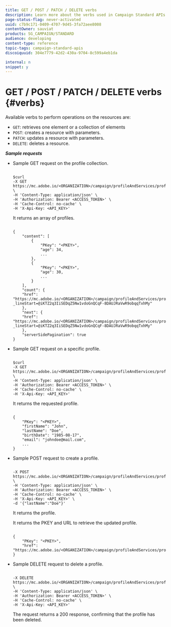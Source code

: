 ```yaml
---
title: GET / POST / PATCH / DELETE verbs
description: Learn more about the verbs used in Campaign Standard APIs.
page-status-flag: never-activated
uuid: c7b9c171-0409-4707-9d45-3fa72aee8008
contentOwner: sauviat
products: SG_CAMPAIGN/STANDARD
audience: developing
content-type: reference
topic-tags: campaign-standard-apis
discoiquuid: 304e7779-42d2-430a-9704-8c599a4eb1da

internal: n
snippet: y
---
```


# GET / POST / PATCH / DELETE verbs {#verbs}

Available verbs to perform operations on the resources are:

* `GET`: retrieves one element or a collection of elements
* `POST`: creates a resource with parameters.
* `PATCH`: updates a resource with parameters.
* `DELETE`: deletes a resource.

<!-- ajouter codes retour -->

<!-- enlever les nodes iniutiles genre pagniation, count etc)-->


***Sample requests***

* Sample GET request on the profile collection.


    ```

    $curl  
    -X GET https://mc.adobe.io/<ORGANIZATION>/campaign/profileAndServices/profile \
    -H 'Content-Type: application/json' \
    -H 'Authorization: Bearer <ACCESS_TOKEN>' \
    -H 'Cache-Control: no-cache' \
    -H 'X-Api-Key: <API_KEY>'

    ```

    It returns an array of profiles.


    ```

    {
        "content": [
            {
                "PKey": "<PKEY>",
                "age": 34,
                ...
            },
            {
                "PKey": "<PKEY>",
                "age": 30,
                ...
            }
        ],
        "count": {
        "href": "https://mc.adobe.io/<ORGANIZATION>/campaign/profileAndServices/profile//_count?_lineStart=@iKTZ2q3IiSEDqZ5Nw1vdoGnQCqF-8DAUJRaVwR9obqqTxhMy"
        },
        "next": {
        "href": "https://mc.adobe.io/<ORGANIZATION>/campaign/profileAndServices/profile/?_lineStart=@iKTZ2q3IiSEDqZ5Nw1vdoGnQCqF-8DAUJRaVwR9obqqTxhMy"
        },
        "serverSidePagination": true
    }

    ```

* Sample GET request on a specific profile.


    ```

    $curl  
    -X GET https://mc.adobe.io/<ORGANIZATION>/campaign/profileAndServices/profile/<PKEY> \
    -H 'Content-Type: application/json' \
    -H 'Authorization: Bearer <ACCESS_TOKEN>' \
    -H 'Cache-Control: no-cache' \
    -H 'X-Api-Key: <API_KEY>'

    ```

    <!-- toujours ces 4 champs dans les exemples: pkey first name lastname email birthdate -->

    It returns the requested profile.


    ```

    {
        "PKey": "<PKEY>",
        "firstName": "John",
        "lastName": "Doe",
        "birthDate": "1985-08-17",
        "email": "johndoe@mail.com",
        ...
    }

    ```

* Sample POST request to create a profile.


    ```

    -X POST https://mc.adobe.io/<ORGANIZATION>/campaign/profileAndServices/profile \
    -H 'Content-Type: application/json' \
    -H 'Authorization: Bearer <ACCESS_TOKEN>' \
    -H 'Cache-Control: no-cache' \
    -H 'X-Api-Key: <API_KEY>' \
    -d '{"lastName":"Doe"}'

    ```

    <!-- toujours les mêmes champs que dit plus haut-->

    <!-- dans les exemples, mettre email au lieu de age-->

    It returns the profile. 

    
    <!-- returns  le profil avec tous les champs par défaut . >

    ```

    {
        ...
        "gender": "unknown",
        "lastModified": "2019-09-25 08:25:12.234Z",
        "lastName": "Doe",
        ...
    }

    ```

* Sample PATCH request to update a profile.

    ```

    -X PATCH https://mc.adobe.io/<ORGANIZATION>/campaign/profileAndServices/profile/<PKEY> \
    -H 'Content-Type: application/json' \
    -H 'Authorization: Bearer <ACCESS_TOKEN>' \
    -H 'Cache-Control: no-cache' \
    -H 'X-Api-Key: <API_KEY>' \
    -d '{"lastName":"Smith"}'

    ```

    <!-- mettre un 2ème champ à updater type prénom-->

    It returns the PKEY and URL to retrieve the updated profile.

    ```

    {
        "PKey": "<PKEY>",
        "href": "https://mc.adobe.io/<ORGANIZATION>/campaign/profileAndServices/profile/<PKEY>"
    }

    ```

* Sample DELETE request to delete a profile.

    ```

    -X DELETE https://mc.adobe.io/<ORGANIZATION>/campaign/profileAndServices/profile/<PKEY> \
    -H 'Content-Type: application/json' \
    -H 'Authorization: Bearer <ACCESS_TOKEN>' \
    -H 'Cache-Control: no-cache' \
    -H 'X-Api-Key: <API_KEY>'

    ```

    The request returns a 200 response, confirming that the profile has been deleted.
